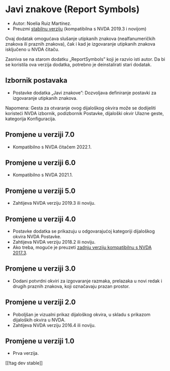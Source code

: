 # Javi znakove (Report Symbols) #

*	Autor: Noelia Ruiz Martínez.
*	Preuzmi [stabilnu verziju][1] (kompatibilna s NVDA 2019.3 i novijom)

Ovaj dodatak omogućava slušanje utipkanih znakova (nealfanumeričkih znakova
ili praznih znakova), čak i kad je izgovaranje utipkanih znakova isključeno
u NVDA čitaču.

Zasniva se na starom dodatku „ReportSymbols” koji je razvio isti autor. Da
bi se koristila ova verzija dodatka, potrebno je deinstalirati stari
dodatak.

## Izbornik postavaka ##
*	Postavke dodatka „Javi znakove”: Dozvoljava definiranje postavki za
  izgovaranje utipkanih znakova.

Napomena: Gesta za otvaranje ovog dijaloškog okvira može se dodijeliti
koristeći NVDA izbornik, podizbornik Postavke, dijaloški okvir Ulazne geste,
kategorija Konfiguracija.

## Promjene u verziji 7.0
* Kompatibilno s NVDA čitačem 2022.1.

## Promjene u verziji 6.0
* Kompatibilno s NVDA 2021.1.

## Promjene u verziji 5.0 ##
*	Zahtijeva NVDA verziju 2019.3 ili noviju.

## Promjene u verziji 4.0 ##
* Postavke dodatka se prikazuju u odgovarajućoj kategoriji dijaloškog okvira
  NVDA Postavke.
* Zahtijeva NVDA verziju 2018.2 ili noviju.
* Ako treba, moguće je preuzeti [zadnju verziju kompatibilnu s NVDA
  2017.3][3].

## Promjene u verziji 3.0 ##
* Dodani potvrdni okviri za izgovaranje razmaka, prelazaka u novi redak i
  drugih praznih znakova, koji označavaju prazan prostor.

## Promjene u verziji 2.0 ##
*	Poboljšan je vizualni prikaz dijaloškog okvira, u skladu s prikazom
  dijaloških okvira u NVDA.
*	Zahtijeva NVDA verziju 2016.4 ili noviju.

## Promjene u verziji 1.0 ##
*	Prva verzija.

[[!tag dev stable]]

[1]: https://addons.nvda-project.org/files/get.php?file=reportSymbols

[3]: https://addons.nvda-project.org/files/get.php?file=rsy-o
